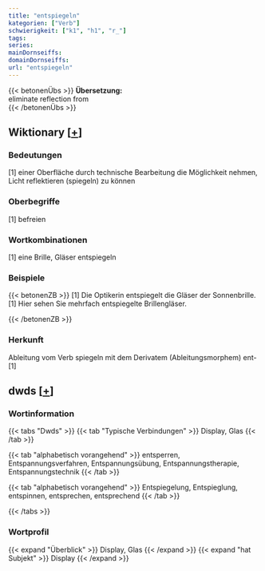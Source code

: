 ```yaml
---
title: "entspiegeln"
kategorien: ["Verb"]
schwierigkeit: ["k1", "h1", "r_"]
tags:
series:
mainDornseiffs:
domainDornseiffs:
url: "entspiegeln"
---
```


{{< betonenÜbs >}}
**Übersetzung:**  
eliminate reflection from  
{{< /betonenÜbs >}}

## Wiktionary [[+](https://de.wiktionary.org/wiki/entspiegeln)]

### Bedeutungen
[1] einer Oberfläche durch technische Bearbeitung die Möglichkeit nehmen, Licht reflektieren (spiegeln) zu können  

### Oberbegriffe
[1] befreien  

### Wortkombinationen
[1] eine Brille, Gläser entspiegeln  

### Beispiele
{{< betonenZB >}}
[1] Die Optikerin entspiegelt die Gläser der Sonnenbrille.  
[1] Hier sehen Sie mehrfach entspiegelte Brillengläser.  

{{< /betonenZB >}}
### Herkunft
Ableitung vom Verb spiegeln mit dem Derivatem (Ableitungsmorphem) ent-[1]  



## dwds [[+](https://www.dwds.de/wb/entspiegeln)]

### Wortinformation
{{< tabs "Dwds" >}}
{{< tab "Typische Verbindungen" >}}
Display, Glas
{{< /tab >}}

{{< tab "alphabetisch vorangehend" >}}
entsperren, Entspannungsverfahren, Entspannungsübung, Entspannungstherapie, Entspannungstechnik
{{< /tab >}}

{{< tab "alphabetisch vorangehend" >}}
Entspiegelung, Entspieglung, entspinnen, entsprechen, entsprechend
{{< /tab >}}

{{< /tabs >}}

### Wortprofil
{{< expand "Überblick" >}} Display, Glas {{< /expand >}}
{{< expand "hat Subjekt" >}} Display {{< /expand >}}

